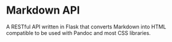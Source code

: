 # Markdown API
A RESTful API written in Flask that converts Markdown into HTML compatible to be used with Pandoc and most CSS libraries.
